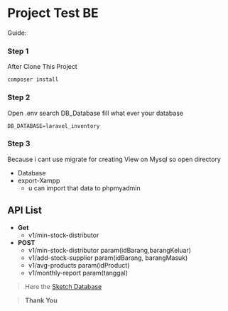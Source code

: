 # Project Test BE
Guide:

### Step 1
After Clone This Project
```
composer install
```

### Step 2
Open .env search DB_Database fill what ever your database
```
DB_DATABASE=laravel_inventory
```

### Step 3
Because i cant use migrate for creating View on Mysql so open directory 
- Database
- export-Xampp
  - u can import that data to phpmyadmin

## API List
- **Get**
    - v1/min-stock-distributor
- **POST**
    - v1/min-stock-distributor param(idBarang,barangKeluar)
    - v1/add-stock-supplier param(idBarang, barangMasuk)
    - v1/avg-products param(idProduct)
    - v1/monthly-report param(tanggal)

>Here the [Sketch Database](https://dbdiagram.io/d/602b453980d742080a3aa5e8) 

>**Thank You**



